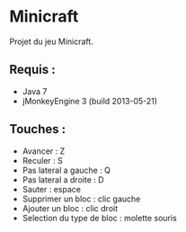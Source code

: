 Minicraft
=========

Projet du jeu Minicraft.

Requis :
--------
* Java 7
* jMonkeyEngine 3 (build 2013-05-21)

Touches :
---------
* Avancer : Z
* Reculer : S
* Pas lateral a gauche : Q
* Pas lateral a droite : D
* Sauter : espace
* Supprimer un bloc : clic gauche
* Ajouter un bloc : clic droit
* Selection du type de bloc : molette souris
